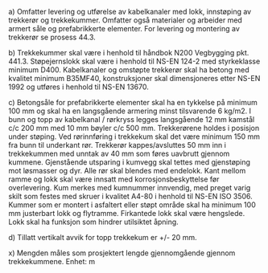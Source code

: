 a) Omfatter levering og utførelse av kabelkanaler med lokk, innstøping av trekkerør og trekkekummer. Omfatter også materialer og arbeider med armert såle og prefabrikkerte elementer. For levering og montering av trekkerør se prosess 44.3.

b) Trekkekummer skal være i henhold til håndbok N200 Vegbygging pkt. 441.3. Støpejernslokk skal være i henhold til NS-EN 124-2 med styrkeklasse minimum D400. Kabelkanaler og omstøpte trekkerør skal ha betong med kvalitet minimum B35MF40, konstruksjoner skal dimensjoneres etter NS-EN 1992 og utføres i henhold til NS-EN 13670.

c) Betongsåle for prefabrikkerte elementer skal ha en tykkelse på minimum 100 mm og skal ha en langsgående armering minst tilsvarende 6 kg/m2. I bunn og topp av kabelkanal / rørkryss legges langsgående 12 mm kamstål c/c 200 mm med 10 mm bøyler c/c 500 mm. Trekkerørene holdes i posisjon under støping. Ved rørinnføring i trekkekum skal det være minimum 150 mm fra bunn til underkant rør. Trekkerør kappes/avsluttes 50 mm inn i trekkekummen med unntak av 40 mm som føres uavbrutt gjennom kummene. Gjenstående utsparing i kumvegg skal tettes med gjenstøping mot løsmasser og dyr. Alle rør skal blendes med endelokk. Kant mellom ramme og lokk skal være innsatt med korrosjonsbeskyttelse før overlevering. Kum merkes med kumnummer innvendig, med preget varig skilt som festes med skruer i kvalitet A4-80 i henhold til NS-EN ISO 3506. Kummer som er montert i asfaltert eller støpt område skal ha minimum 100 mm justerbart lokk og flytramme. Firkantede lokk skal være hengslede. Lokk skal ha funksjon som hindrer utilsiktet åpning.

d) Tillatt vertikalt avvik for topp trekkekum er +/- 20 mm.

x) Mengden måles som prosjektert lengde gjennomgående gjennom trekkekummene. Enhet: m

